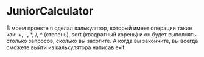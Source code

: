 # JuniorCalculator

В моем проекте я сделал калькулятор, который имеет операции такие как: +, -, *, /, ^ (степень), sqrt (квадратный корень) и он будет выполнять столько запросов, сколько вы захотите. А когда вы закончите, вы всегда сможете выйти из калькулятора написав exit.
